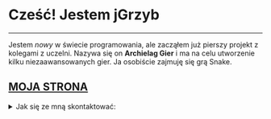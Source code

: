 # Cześć! Jestem jGrzyb
--------------------------

Jestem *nowy* w świecie programowania, ale zacząłem już pierszy projekt z kolegami z uczelni. Nazywa się on **Archielag Gier** i ma na celu utworzenie kilku niezaawansowanych gier. Ja osobiście zajmuję się grą Snake.

## [MOJA STRONA](https://jgrzyb.github.io)

<details>
  <summary>Jak się ze mną skontaktować:</summary>
  
- email: jgrzyb@student.agh.edu.pl
- nr tel: 570 *** ***

</details>
